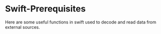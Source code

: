 # Swift-Prerequisites

Here are some useful functions in swift used to decode and read data from external sources.

